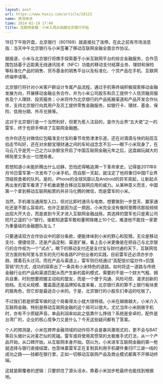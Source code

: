 ```yaml
---
layout: post
url: https://www.huxiu.com/article/28123
name: 煲汤味浓
time: 2014-02-19 17:49
title: 互联网金融：小米入局从指婚北京银行开始
---
```

19日下午刚开盘，北京银行（601169）就直接拉了涨停。在此之前有市场消息指：当天中午北京银行与小米签署了移动互联网金融全面合作协议。

据报道，小米与北京银行将携手探索基于小米互联网平台的综合金融服务，合作范围包括基于近距离无线通讯技术（NFC）功能的移动支付结算业务、理财和保险等标准化产品的销售、货币基金的销售平台以及标准化、个贷产品在手机、互联网终端申请等。

北京银行将针对小米客户群设计专属产品流程，通过手机等终端积极探索移动金融发展方向，开展移动金融业务合作，并为小米公司股东和员工提供个人信贷融资服务及个人理财、投资服务；小米将作为北京银行的产品拓展渠道和产品开发合作伙伴，支持北京银行向其用户及员工提供零售金融服务，如银行卡、理财、基金、保险、信用分期、外币兑换等。

这对于北京银行是一个当然利好，但更为惹人注目的，是作为业界“五大佬”之一的雷军，终于也把手伸进了互联网金融圈。

也许你还在对微信红包瞄准支付宝的春节攻势津津乐道，还在对滴滴与快的贴现互掐击节叫好，还在对余额宝理财通之间的车轮战念念不忘——眼下小米现身了，在马云几乎是凭一己之力以余额宝开启了中国互联网金融元年之后，这盘越玩越大的棋局里又多出一位搅局者。

若想知道小米能折腾出什么动静，恐怕还得略追溯一下革命家史。记得是2011年8月16日雷军第一次发布了小米手机，而自那一天起，就注定了他将重归中国IT业界顶级掠食者的队列。是的，iPhone的全球风靡以及Android的异军突起，让新起点再出发的雷军看清了手机垂直整合移动互联网应用的威力。从某种意义而言，中国第一个拿到移动互联网船票的并非马化腾的微信，而是雷军的小米。

当然，手机堪当通用型入口，但对比即时通讯与电商，想要做到一步登天、赢家通吃还是不那么容易的。也许正是因为这一原因，小米完全没有像阿里腾讯那般频频出招大开大合，而是直到今天才进入互联网金融战局，其选择的盟军也只是离公司咫尺之遥的“小”银行。谁都知道雷军敢和董明珠赌上10个亿，难道他不能找一家更为重量级的金融圈队友么？

只要通读双方合作协议中的部分条款，便能体味到小米的野心和狡猾。无论是移动支付、便捷信贷，还是产品定制、渠道扩展，看上去小米更像是在把自己与北京银行的合作视为一个“试点”。眼下的移动支付还是支付宝与财付通的天下，互联网信贷方面则有阿里与京东的先行和各路P2P创业者的实践，目前雷军还必须亦步亦趋、摸着石头过河。而在产品与渠道上，雷军则已经通过“高配低价猛炒作+饥饿营销”的方式，成功的探索出了一条具有小米特色的道路。如何将这一道路与传统金融行业的产品和渠道匹配从而产生新的盈利模式，需要的不是一个财大气粗、拥兵自重、时刻想要把握主动权的盟友，而是一个便于沟通、风险可控、渴求创新的拍档。无论从规模、覆盖面还是品牌知名度来看，北京银行真的算不上银行板块里的狠角色，但它却是最适合小米的。于是，北京银行的小股东们幸运的吃板了。

不过我们若是把雷军做的这个局看得太小就大错特错。小米在越做越大，小米介入互联网金融、特别是移动互联网金融的这个局可以很大。尤忆当年小米刚做手机时，亦有不少质疑声音。单品利润率如此之低靠什么挣钱？系统是安卓的，配件是台湾厂的，企业的核心竞争力又是什么？今天这些疑问都有了答案。

个人的预测是，小米在跨界金融领域的动作将不会是暴风骤雨式的，更不会与BAT等巨头做针尖对麦芒似的死磕。雷军或将使用其惯常的太极推手式打法，从一个产品开始，从口碑开始，从互联网本身开始。窃以为，小米进军互联网金融的第一枪就选择与银行直接结盟，也意味着雷军正在复制其利用手机硬件重归IT江湖一线的成功之路——钱都在银行里，正如一切移动互联网产品及商业模式都离不开移动终端。

这就是颠覆者的逻辑：只要抓住了源头活水，靠着小米加步枪最终也能找到根据地。

